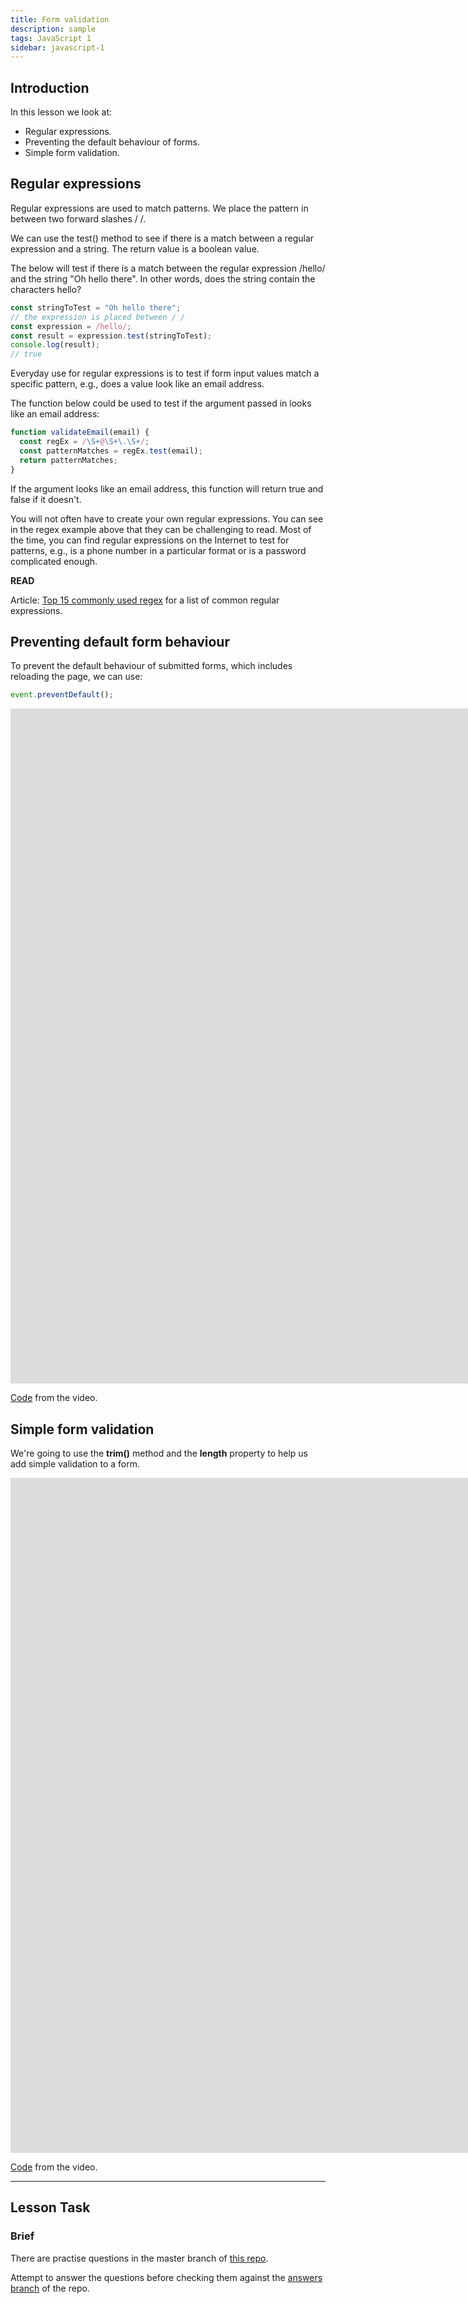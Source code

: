 ```yaml
---
title: Form validation
description: sample
tags: JavaScript 1
sidebar: javascript-1
---
```


## Introduction

In this lesson we look at:

- Regular expressions.
- Preventing the default behaviour of forms.
- Simple form validation.

## Regular expressions

Regular expressions are used to match patterns. We place the pattern in between two forward slashes / /.

We can use the test() method to see if there is a match between a regular expression and a string. The return value is a boolean value.

The below will test if there is a match between the regular expression /hello/ and the string "Oh hello there". In other words, does the string contain the characters hello?

```js
const stringToTest = "Oh hello there";
// the expression is placed between / /
const expression = /hello/;
const result = expression.test(stringToTest);
console.log(result);
// true
```

Everyday use for regular expressions is to test if form input values match a specific pattern, e.g., does a value look like an email address.

The function below could be used to test if the argument passed in looks like an email address:

```js
function validateEmail(email) {
  const regEx = /\S+@\S+\.\S+/;
  const patternMatches = regEx.test(email);
  return patternMatches;
}
```

If the argument looks like an email address, this function will return true and false if it doesn't.

You will not often have to create your own regular expressions. You can see in the regex example above that they can be challenging to read. Most of the time, you can find regular expressions on the Internet to test for patterns, e.g., is a phone number in a particular format or is a password complicated enough.

**READ**

Article: [Top 15 commonly used regex](https://digitalfortress.tech/tips/top-15-commonly-used-regex/) for a list of common regular expressions.

## Preventing default form behaviour

To prevent the default behaviour of submitted forms, which includes reloading the page, we can use:

```js
event.preventDefault();
```

<iframe src="https://player.vimeo.com/video/453361604?h=765aa36966&amp;badge=0&amp;autopause=0&amp;player_id=0&amp;app_id=58479" width="2560" height="1080" frameborder="0" allow="autoplay; fullscreen; picture-in-picture" allowfullscreen title="Preventing the default behaviour of a form"></iframe>
 
[Code](https://github.com/NoroffFEU/submit-event-preventDefault) from the video.

## Simple form validation

We're going to use the **trim()** method and the **length** property to help us add simple validation to a form.

<iframe src="https://player.vimeo.com/video/453789618?h=501a1e3296&amp;badge=0&amp;autopause=0&amp;player_id=0&amp;app_id=58479" width="2560" height="1080" frameborder="0" allow="autoplay; fullscreen; picture-in-picture" allowfullscreen title="Simple form validation"></iframe>

[Code](https://github.com/NoroffFEU/simple-form-validation) from the video.

<hr>

## Lesson Task

### Brief

There are practise questions in the master branch of [this repo](https://github.com/NoroffFEU/lesson-task-js1-module4-lesson4).

Attempt to answer the questions before checking them against the [answers branch](https://github.com/NoroffFEU/lesson-task-js1-module4-lesson4/tree/answers) of the repo.
